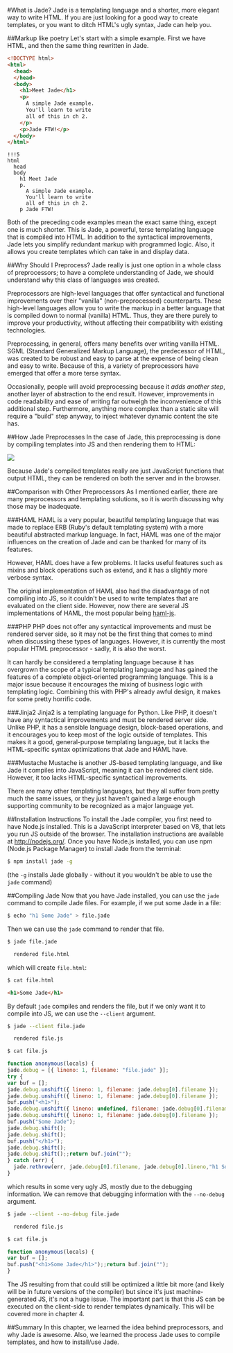 #What is Jade?
Jade is a templating language and a shorter, more elegant way to write HTML. If you are just looking for a good way to create templates, or you want to ditch HTML's ugly syntax, Jade can help you.

##Markup like poetry
Let's start with a simple example. First we have HTML, and then the same thing rewritten in Jade. 

```html
<!DOCTYPE html>
<html>
  <head>
  </head>
  <body>
    <h1>Meet Jade</h1>
    <p>
      A simple Jade example.
      You'll learn to write
      all of this in ch 2.
    </p>
    <p>Jade FTW!</p>
  </body>
</html>
```

```jade
!!!5
html
  head
  body
    h1 Meet Jade
    p.
      A simple Jade example.
      You'll learn to write
      all of this in ch 2.
    p Jade FTW!
```

Both of the preceding code examples mean the exact same thing, except one is much shorter. This is Jade, a powerful, terse templating language that is compiled into HTML. In addition to the syntactical improvements, Jade lets you simplify redundant markup with programmed logic. Also, it allows you create templates which can take in and display data.

##Why Should I Preprocess?
Jade really is just one option in a whole class of preprocessors; to have a complete understanding of Jade, we should understand why this class of languages was created.

Preprocessors are high-level languages that offer syntactical and functional improvements over their "vanilla" (non-preprocessed) counterparts. These high-level languages allow you to write the markup in a better language that is compiled down to normal (vanilla) HTML. Thus, they are there purely to improve your productivity, without affecting their compatibility with existing technologies.

Preprocessing, in general, offers many benefits over writing vanilla HTML. SGML (Standard Generalized Markup Language), the predecessor of HTML, was created to be robust and easy to parse at the expense of being clean and easy to write. Because of this, a variety of preprocessors have emerged that offer a more terse syntax.

Occasionally, people will avoid preprocessing because it *adds another step*, another layer of abstraction to the end result. However, improvements in code readability and ease of writing far outweigh the inconvenience of this additional step. Furthermore, anything more complex than a static site will require a "build" step anyway, to inject whatever dynamic content the site has.

##How Jade Preprocesses
In the case of Jade, this preprocessing is done by compiling templates into JS and then rendering them to HTML:

![](img/Process.svg)

Because Jade's compiled templates really are just JavaScript functions that output HTML, they can be rendered on both the server and in the browser.

##Comparison with Other Preprocessors
As I mentioned earlier, there are many preprocessors and templating solutions, so it is worth discussing why those may be inadequate.

###HAML
HAML is a very popular, beautiful templating language that was made to replace ERB (Ruby's default templating system) with a more beautiful abstracted markup language. In fact, HAML was one of the major influences on the creation of Jade and can be thanked for many of its features.

However, HAML does have a few problems. It lacks useful features such as mixins and block operations such as extend, and it has a slightly more verbose syntax.

The original implementation of HAML also had the disadvantage of not compiling into JS, so it couldn't be used to write templates that are evaluated on the client side. However, now there are several JS implementations of HAML, the most popular being [haml-js](https://github.com/creationix/haml-js).

###PHP
PHP does not offer any syntactical improvements and must be rendered server side, so it may not be the first thing that comes to mind when discussing these types of languages. However, it is currently the most popular HTML preprocessor - sadly, it is also the worst.

It can hardly be considered a templating language because it has overgrown the scope of a typical templating language and has gained the features of a complete object-oriented programming language. This is a major issue because it encourages the mixing of business logic with templating logic. Combining this with PHP's already awful design, it makes for some pretty horrific code.

###Jinja2
Jinja2 is a templating language for Python. Like PHP, it doesn't have any syntactical improvements and must be rendered server side. Unlike PHP, it has a sensible language design, block-based operations, and it encourages you to keep most of the logic outside of templates. This makes it a good, general-purpose templating language, but it lacks the HTML-specific syntax optimizations that Jade and HAML have.

###Mustache
Mustache is another JS-based templating language, and like Jade it compiles into JavaScript, meaning it can be rendered client side. However, it too lacks HTML-specific syntactical improvements.

There are many other templating languages, but they all suffer from pretty much the same issues, or they just haven't gained a large enough supporting community to be recognized as a major language yet.

##Installation Instructions
To install the Jade compiler, you first need to have Node.js installed. This is a JavaScript interpreter based on V8, that lets you run JS outside of the browser. The installation instructions are available at http://nodejs.org/. Once you have Node.js installed, you can use npm (Node.js Package Manager) to install Jade from the terminal:

```bash
$ npm install jade -g
```

(the `-g` installs Jade globally - without it you wouldn't be able to use the `jade` command)

##Compiling Jade
Now that you have Jade installed, you can use the `jade` command to compile Jade files. For example, if we put some Jade in a file:

```bash
$ echo "h1 Some Jade" > file.jade
```

Then we can use the `jade` command to render that file.

```bash
$ jade file.jade

  rendered file.html

```

which will create `file.html`:

```bash
$ cat file.html
```
```html
<h1>Some Jade</h1>
```

By default `jade` compiles and renders the file, but if we only want it to compile into JS, we can use the `--client` argument.

```bash
$ jade --client file.jade

  rendered file.js

$ cat file.js
```
```js
function anonymous(locals) {
jade.debug = [{ lineno: 1, filename: "file.jade" }];
try {
var buf = [];
jade.debug.unshift({ lineno: 1, filename: jade.debug[0].filename });
jade.debug.unshift({ lineno: 1, filename: jade.debug[0].filename });
buf.push("<h1>");
jade.debug.unshift({ lineno: undefined, filename: jade.debug[0].filename });
jade.debug.unshift({ lineno: 1, filename: jade.debug[0].filename });
buf.push("Some Jade");
jade.debug.shift();
jade.debug.shift();
buf.push("</h1>");
jade.debug.shift();
jade.debug.shift();;return buf.join("");
} catch (err) {
  jade.rethrow(err, jade.debug[0].filename, jade.debug[0].lineno,"h1 Some Jade\n");
}
```

which results in some very ugly JS, mostly due to the debugging information. We can remove that debugging information with the `--no-debug` argument.

```bash
$ jade --client --no-debug file.jade

  rendered file.js

$ cat file.js
```
```js
function anonymous(locals) {
var buf = [];
buf.push("<h1>Some Jade</h1>");;return buf.join("");
}
```

The JS resulting from that could still be optimized a little bit more (and likely will be in future versions of the compiler) but since it's just machine-generated JS, it's not a huge issue. The important part is that this JS can be executed on the client-side to render templates dynamically. This will be covered more in chapter 4.

##Summary
In this chapter, we learned the idea behind preprocessors, and why Jade is awesome. Also, we learned the process Jade uses to compile templates, and how to install/use Jade.


